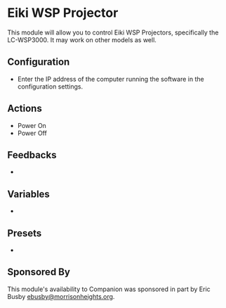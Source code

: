 # Eiki WSP Projector
This module will allow you to control Eiki WSP Projectors, specifically the LC-WSP3000. It may work on other models as well.

## Configuration
* Enter the IP address of the computer running the software in the configuration settings.

## Actions

* Power On
* Power Off

## Feedbacks

* 

## Variables

* 

## Presets

* 

## Sponsored By
This module's availability to Companion was sponsored in part by Eric Busby <ebusby@morrisonheights.org>.